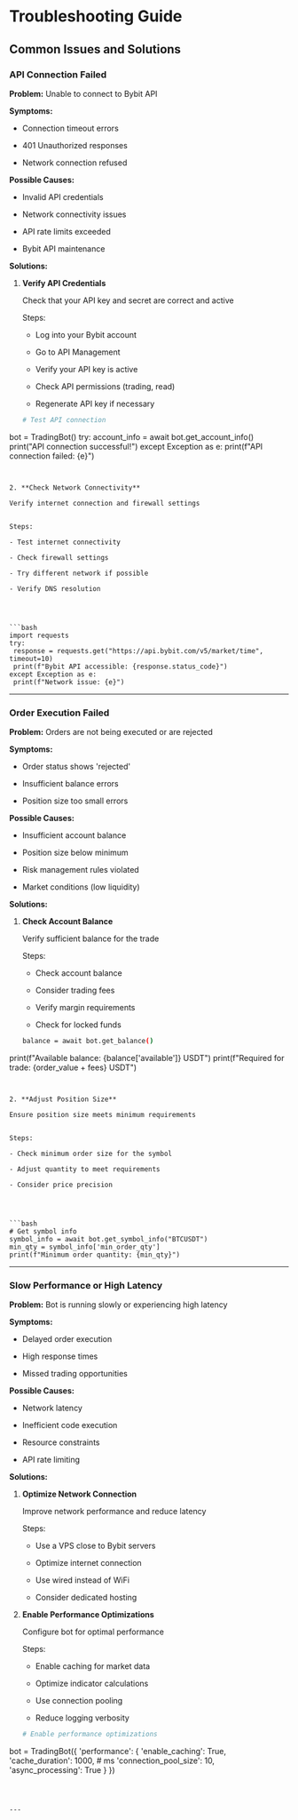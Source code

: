 # Troubleshooting Guide

## Common Issues and Solutions


### API Connection Failed

**Problem:** Unable to connect to Bybit API

**Symptoms:**

- Connection timeout errors

- 401 Unauthorized responses

- Network connection refused


**Possible Causes:**

- Invalid API credentials

- Network connectivity issues

- API rate limits exceeded

- Bybit API maintenance


**Solutions:**

1. **Verify API Credentials**
   
   Check that your API key and secret are correct and active
   
   
   Steps:
   
   - Log into your Bybit account
   
   - Go to API Management
   
   - Verify your API key is active
   
   - Check API permissions (trading, read)
   
   - Regenerate API key if necessary
   
   
   
   
   ```bash
   # Test API connection
bot = TradingBot()
try:
    account_info = await bot.get_account_info()
    print("API connection successful!")
except Exception as e:
    print(f"API connection failed: {e}")
   ```
   

2. **Check Network Connectivity**
   
   Verify internet connection and firewall settings
   
   
   Steps:
   
   - Test internet connectivity
   
   - Check firewall settings
   
   - Try different network if possible
   
   - Verify DNS resolution
   
   
   
   
   ```bash
   import requests
try:
    response = requests.get("https://api.bybit.com/v5/market/time", timeout=10)
    print(f"Bybit API accessible: {response.status_code}")
except Exception as e:
    print(f"Network issue: {e}")
   ```
   


---

### Order Execution Failed

**Problem:** Orders are not being executed or are rejected

**Symptoms:**

- Order status shows 'rejected'

- Insufficient balance errors

- Position size too small errors


**Possible Causes:**

- Insufficient account balance

- Position size below minimum

- Risk management rules violated

- Market conditions (low liquidity)


**Solutions:**

1. **Check Account Balance**
   
   Verify sufficient balance for the trade
   
   
   Steps:
   
   - Check account balance
   
   - Consider trading fees
   
   - Verify margin requirements
   
   - Check for locked funds
   
   
   
   
   ```bash
   balance = await bot.get_balance()
print(f"Available balance: {balance['available']} USDT")
print(f"Required for trade: {order_value + fees} USDT")
   ```
   

2. **Adjust Position Size**
   
   Ensure position size meets minimum requirements
   
   
   Steps:
   
   - Check minimum order size for the symbol
   
   - Adjust quantity to meet requirements
   
   - Consider price precision
   
   
   
   
   ```bash
   # Get symbol info
symbol_info = await bot.get_symbol_info("BTCUSDT")
min_qty = symbol_info['min_order_qty']
print(f"Minimum order quantity: {min_qty}")
   ```
   


---

### Slow Performance or High Latency

**Problem:** Bot is running slowly or experiencing high latency

**Symptoms:**

- Delayed order execution

- High response times

- Missed trading opportunities


**Possible Causes:**

- Network latency

- Inefficient code execution

- Resource constraints

- API rate limiting


**Solutions:**

1. **Optimize Network Connection**
   
   Improve network performance and reduce latency
   
   
   Steps:
   
   - Use a VPS close to Bybit servers
   
   - Optimize internet connection
   
   - Use wired instead of WiFi
   
   - Consider dedicated hosting
   
   
   
   

2. **Enable Performance Optimizations**
   
   Configure bot for optimal performance
   
   
   Steps:
   
   - Enable caching for market data
   
   - Optimize indicator calculations
   
   - Use connection pooling
   
   - Reduce logging verbosity
   
   
   
   
   ```bash
   # Enable performance optimizations
bot = TradingBot({
    'performance': {
        'enable_caching': True,
        'cache_duration': 1000,  # ms
        'connection_pool_size': 10,
        'async_processing': True
    }
})
   ```
   


---
